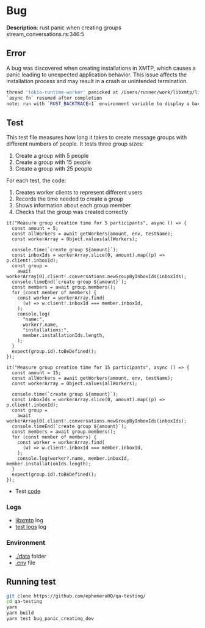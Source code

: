 # Bug

**Description**: rust panic when creating groups stream_conversations.rs:346:5

## Error

A bug was discovered when creating installations in XMTP, which causes a panic leading to unexpected application behavior. This issue affects the installation process and may result in a crash or unintended termination.

```bash
thread 'tokio-runtime-worker' panicked at /Users/runner/work/libxmtp/libxmtp/xmtp_mls/src/subscriptions/stream_conversations.rs:346:5:
`async fn` resumed after completion
note: run with `RUST_BACKTRACE=1` environment variable to display a backtrace
```

## Test

This test file measures how long it takes to create message groups with different numbers of people. It tests three group sizes:

1. Create a group with 5 people
2. Create a group with 15 people
3. Create a group with 25 people

For each test, the code:

1. Creates worker clients to represent different users
2. Records the time needed to create a group
3. Shows information about each group member
4. Checks that the group was created correctly

```tsx
it("Measure group creation time for 5 participants", async () => {
  const amount = 5;
  const allWorkers = await getWorkers(amount, env, testName);
  const workerArray = Object.values(allWorkers);

  console.time(`create group ${amount}`);
  const inboxIds = workerArray.slice(0, amount).map((p) => p.client!.inboxId);
  const group =
    await workerArray[0].client!.conversations.newGroupByInboxIds(inboxIds);
  console.timeEnd(`create group ${amount}`);
  const members = await group.members();
  for (const member of members) {
    const worker = workerArray.find(
      (w) => w.client!.inboxId === member.inboxId,
    );
    console.log(
      "name:",
      worker?.name,
      "installations:",
      member.installationIds.length,
    );
  }
  expect(group.id).toBeDefined();
});

it("Measure group creation time for 15 participants", async () => {
  const amount = 15;
  const allWorkers = await getWorkers(amount, env, testName);
  const workerArray = Object.values(allWorkers);

  console.time(`create group ${amount}`);
  const inboxIds = workerArray.slice(0, amount).map((p) => p.client!.inboxId);
  const group =
    await workerArray[0].client!.conversations.newGroupByInboxIds(inboxIds);
  console.timeEnd(`create group ${amount}`);
  const members = await group.members();
  for (const member of members) {
    const worker = workerArray.find(
      (w) => w.client!.inboxId === member.inboxId,
    );
    console.log(worker?.name, member.inboxId, member.installationIds.length);
  }
  expect(group.id).toBeDefined();
});
```

- Test [code](./test.test.ts)

### Logs

- [libxmtp](./libxmtp.log) log
- [test logs](/test.log) log

### Environment

- [./data](./.data/) folder
- [.env](.env) file

## Running test

```bash
git clone https://github.com/ephemeraHQ/qa-testing/
cd qa-testing
yarn
yarn build
yarn test bug_panic_creating_dev
```
